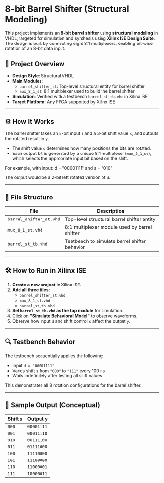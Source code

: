 # 8-bit Barrel Shifter (Structural Modeling)

This project implements an **8-bit barrel shifter** using **structural modeling** in VHDL, targeted for simulation and synthesis using **Xilinx ISE Design Suite**. The design is built by connecting eight 8:1 multiplexers, enabling bit-wise rotation of an 8-bit data input.

## 🧠 Project Overview

- **Design Style**: Structural VHDL
- **Main Modules**:
  - `barrel_shifter_st`: Top-level structural entity for barrel shifter
  - `mux_8_1_st`: 8:1 multiplexer used to build the barrel shifter
- **Simulation**: Verified with a testbench `barrel_st_tb.vhd` in Xilinx ISE
- **Target Platform**: Any FPGA supported by Xilinx ISE

---

## ⚙️ How It Works

The barrel shifter takes an 8-bit input `d` and a 3-bit shift value `s`, and outputs the rotated result in `y`.

- The shift value `s` determines how many positions the bits are rotated.
- Each output bit is generated by a unique 8:1 multiplexer (`mux_8_1_st`), which selects the appropriate input bit based on the shift.

For example, with input:
d = "00001111" and s = "010"

The output would be a 2-bit left rotated version of `d`.

---

## 🧩 File Structure

| File | Description |
|------|-------------|
| `barrel_shifter_st.vhd` | Top-level structural barrel shifter entity |
| `mux_8_1_st.vhd`        | 8:1 multiplexer module used by barrel shifter |
| `barrel_st_tb.vhd`      | Testbench to simulate barrel shifter behavior |

---

## 🛠️ How to Run in Xilinx ISE

1. **Create a new project** in Xilinx ISE.
2. **Add all three files**:
   - `barrel_shifter_st.vhd`
   - `mux_8_1_st.vhd`
   - `barrel_st_tb.vhd`
3. **Set `barrel_st_tb.vhd` as the top module** for simulation.
4. Click on **"Simulate Behavioral Model"** to observe waveforms.
5. Observe how input `d` and shift control `s` affect the output `y`.

---

## 🔍 Testbench Behavior

The testbench sequentially applies the following:

- Input `d = "00001111"`
- Varies shift `s` from `"000"` to `"111"` every 100 ns
- Waits indefinitely after testing all shift values

This demonstrates all 8 rotation configurations for the barrel shifter.

---

## 🧪 Sample Output (Conceptual)

| Shift `s` | Output `y` |
|-----------|------------|
| `000`     | `00001111` |
| `001`     | `00011110` |
| `010`     | `00111100` |
| `011`     | `01111000` |
| `100`     | `11110000` |
| `101`     | `11100000` |
| `110`     | `11000001` |
| `111`     | `10000011` |

